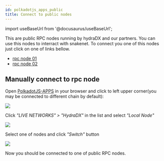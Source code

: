 ```yaml
---
id: polkadotjs_apps_public 
title: Connect to public nodes
---
```


import useBaseUrl from '@docusaurus/useBaseUrl';

This are public RPC nodes running by hydraDX and our partners. You can use this nodes to interract with snakenet. To connect you one of this nodes just click on one of links bellow.

* [rpc node 01](https://polkadot.js.org/apps/?rpc=wss%3A%2F%2Frpc-01.snakenet.hydradx.io#/explorer)
* [rpc node 02](https://polkadot.js.org/apps/?rpc=wss%3A%2F%2Frpc-02.snakenet.hydradx.io#/explorer)


## Manually connect to rpc node

Open [PolkadotJS-APPS](https://polkadot.js.org/apps/) in your browser and click to left upper corner(you may be connected to different chain by default):

<div style={{textAlign: 'center'}}>
  <img src={useBaseUrl('/polkadotjs-apps/PolkadotJS-APPS-1.png')} />
</div>

Click *"LIVE NETWORKS" > "HydraDX"* in the list and select *"Local Node"*
<div style={{textAlign: 'center'}}>
  <img src={useBaseUrl('/polkadotjs-apps/public-1.png')} />
</div>

Select one of nodes and click *"Switch"* button
<div style={{textAlign: 'center'}}>
  <img src={useBaseUrl('/polkadotjs-apps/public-2.png')} />
</div>

Now you should be connected to one of public RPC nodes.
